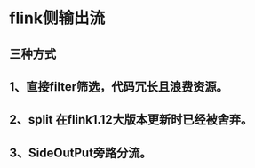 # flink侧输出流
## 三种方式
## 1、直接filter筛选，代码冗长且浪费资源。
## 2、split 在flink1.12大版本更新时已经被舍弃。
## 3、SideOutPut旁路分流。
